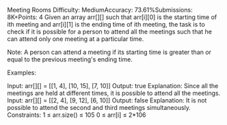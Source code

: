 Meeting Rooms
Difficulty: MediumAccuracy: 73.61%Submissions: 8K+Points: 4
Given an array arr[][] such that arr[i][0] is the starting time of ith meeting and arr[i][1] is the ending time of ith meeting, the task is to check if it is possible for a person to attend all the meetings such that he can attend only one meeting at a particular time.

Note: A person can attend a meeting if its starting time is greater than or equal to the previous meeting's ending time.

Examples:

Input: arr[][] = [[1, 4], [10, 15], [7, 10]]
Output: true
Explanation: Since all the meetings are held at different times, it is possible to attend all the meetings.
Input: arr[][] = [[2, 4], [9, 12], [6, 10]]
Output: false
Explanation: It is not possible to attend the second and third meetings simultaneously.
Constraints:
1 ≤ arr.size() ≤ 105
0 ≤ arr[i] ≤ 2*106